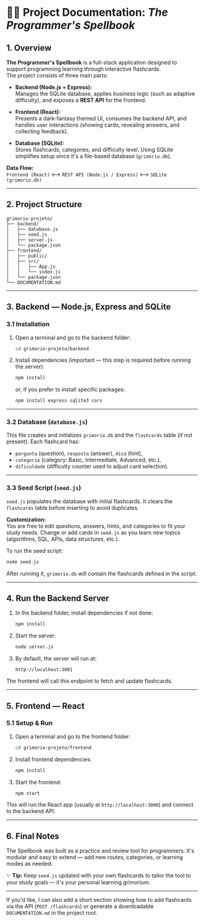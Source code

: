 # 🧙‍♂️ Project Documentation: *The Programmer's Spellbook*

## 1. Overview

**The Programmer's Spellbook** is a full-stack application designed to support programming learning through interactive flashcards.  
The project consists of three main parts:

- **Backend (Node.js + Express):**  
  Manages the SQLite database, applies business logic (such as adaptive difficulty), and exposes a **REST API** for the frontend.

- **Frontend (React):**  
  Presents a dark-fantasy themed UI, consumes the backend API, and handles user interactions (showing cards, revealing answers, and collecting feedback).

- **Database (SQLite):**  
  Stores flashcards, categories, and difficulty level. Using SQLite simplifies setup since it's a file-based database (`grimorio.db`).

**Data Flow:**  
`Frontend (React)` ⟷ `REST API (Node.js / Express)` ⟷ `SQLite (grimorio.db)`

---

## 2. Project Structure

```
grimorio-projeto/
├── backend/
│   ├── database.js
│   ├── seed.js
│   ├── server.js
│   └── package.json
├── frontend/
│   ├── public/
│   ├── src/
│   │   ├── App.js
│   │   └── index.js
│   └── package.json
└── DOCUMENTATION.md
```

---

## 3. Backend — Node.js, Express and SQLite

### 3.1 Installation

1. Open a terminal and go to the backend folder:
   ```bash
   cd grimorio-projeto/backend
   ```
2. Install dependencies (important — this step is required before running the server):
   ```bash
   npm install
   ```
   or, if you prefer to install specific packages:
   ```bash
   npm install express sqlite3 cors
   ```

---

### 3.2 Database (`database.js`)

This file creates and initializes `grimorio.db` and the `flashcards` table (if not present). Each flashcard has:
- `pergunta` (question), `resposta` (answer), `dica` (hint),
- `categoria` (category: Basic, Intermediate, Advanced, etc.),
- `dificuldade` (difficulty counter used to adjust card selection).

---

### 3.3 Seed Script (`seed.js`)

`seed.js` populates the database with initial flashcards. It clears the `flashcards` table before inserting to avoid duplicates.

**Customization:**  
You are free to edit questions, answers, hints, and categories to fit your study needs. Change or add cards in `seed.js` as you learn new topics (algorithms, SQL, APIs, data structures, etc.).

To run the seed script:
```bash
node seed.js
```

After running it, `grimorio.db` will contain the flashcards defined in the script.

---

## 4. Run the Backend Server

1. In the backend folder, install dependencies if not done:
   ```bash
   npm install
   ```
2. Start the server:
   ```bash
   node server.js
   ```
3. By default, the server will run at:
   ```
   http://localhost:3001
   ```

The frontend will call this endpoint to fetch and update flashcards.

---

## 5. Frontend — React

### 5.1 Setup & Run

1. Open a terminal and go to the frontend folder:
   ```bash
   cd grimorio-projeto/frontend
   ```
2. Install frontend dependencies:
   ```bash
   npm install
   ```
3. Start the frontend:
   ```bash
   npm start
   ```

This will run the React app (usually at `http://localhost:3000`) and connect to the backend API.

---

## 6. Final Notes

The Spellbook was built as a practice and review tool for programmers. It's modular and easy to extend — add new routes, categories, or learning modes as needed.

✨ **Tip:** Keep `seed.js` updated with your own flashcards to tailor the tool to your study goals — it's your personal learning grimorium.

---

If you'd like, I can also add a short section showing how to add flashcards via the API (`POST /flashcards`) or generate a downloadable `DOCUMENTATION.md` in the project root.
